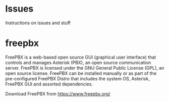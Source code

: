 # Issues

Instructions on issues and stuff

# freepbx

FreePBX is a web-based open source GUI (graphical user interface) that controls and manages Asterisk (PBX), an open source communication server. FreePBX is licensed under the GNU General Public License (GPL), an open source license. FreePBX can be installed manually or as part of the pre-configured FreePBX Distro that includes the system OS, Asterisk, FreePBX GUI and assorted dependencies.

Download FreePBX from https://www.freepbx.org/


